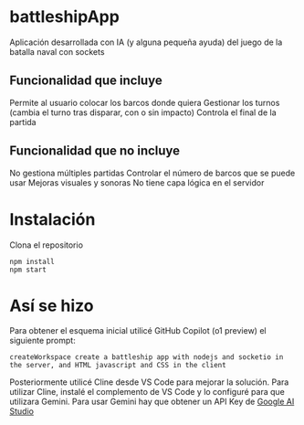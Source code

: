 # battleshipApp
Aplicación desarrollada con IA (y alguna pequeña ayuda) del juego de la batalla naval con sockets

## Funcionalidad que incluye
Permite al usuario colocar los barcos donde quiera
Gestionar los turnos (cambia el turno tras disparar, con o sin impacto)
Controla el final de la partida

## Funcionalidad que no incluye
No gestiona múltiples partidas
Controlar el número de barcos que se puede usar
Mejoras visuales y sonoras
No tiene capa lógica en el servidor

# Instalación
Clona el repositorio
```
npm install
npm start
```
# Así se hizo
Para obtener el esquema inicial utilicé GitHub Copilot (o1 preview) el siguiente prompt:
```
createWorkspace create a battleship app with nodejs and socketio in the server, and HTML javascript and CSS in the client
```
Posteriormente utilicé Cline desde VS Code para mejorar la solución.
Para utilizar Cline, instalé el complemento de VS Code y lo configuré para que utilizara Gemini.
Para usar Gemini hay que obtener un API Key de [Google AI Studio](https://aistudio.google.com/) 
